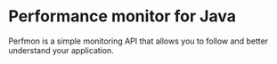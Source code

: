 Performance monitor for Java
============================

Perfmon is a simple monitoring API that allows you to follow and better understand your application. 
